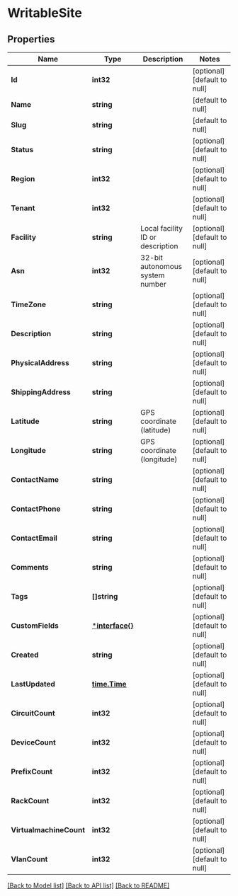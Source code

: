 # WritableSite

## Properties
Name | Type | Description | Notes
------------ | ------------- | ------------- | -------------
**Id** | **int32** |  | [optional] [default to null]
**Name** | **string** |  | [default to null]
**Slug** | **string** |  | [default to null]
**Status** | **string** |  | [optional] [default to null]
**Region** | **int32** |  | [optional] [default to null]
**Tenant** | **int32** |  | [optional] [default to null]
**Facility** | **string** | Local facility ID or description | [optional] [default to null]
**Asn** | **int32** | 32-bit autonomous system number | [optional] [default to null]
**TimeZone** | **string** |  | [optional] [default to null]
**Description** | **string** |  | [optional] [default to null]
**PhysicalAddress** | **string** |  | [optional] [default to null]
**ShippingAddress** | **string** |  | [optional] [default to null]
**Latitude** | **string** | GPS coordinate (latitude) | [optional] [default to null]
**Longitude** | **string** | GPS coordinate (longitude) | [optional] [default to null]
**ContactName** | **string** |  | [optional] [default to null]
**ContactPhone** | **string** |  | [optional] [default to null]
**ContactEmail** | **string** |  | [optional] [default to null]
**Comments** | **string** |  | [optional] [default to null]
**Tags** | **[]string** |  | [optional] [default to null]
**CustomFields** | [***interface{}**](interface{}.md) |  | [optional] [default to null]
**Created** | **string** |  | [optional] [default to null]
**LastUpdated** | [**time.Time**](time.Time.md) |  | [optional] [default to null]
**CircuitCount** | **int32** |  | [optional] [default to null]
**DeviceCount** | **int32** |  | [optional] [default to null]
**PrefixCount** | **int32** |  | [optional] [default to null]
**RackCount** | **int32** |  | [optional] [default to null]
**VirtualmachineCount** | **int32** |  | [optional] [default to null]
**VlanCount** | **int32** |  | [optional] [default to null]

[[Back to Model list]](../README.md#documentation-for-models) [[Back to API list]](../README.md#documentation-for-api-endpoints) [[Back to README]](../README.md)


